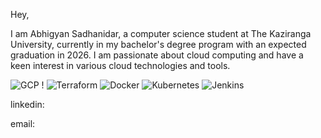 Hey,

I am Abhigyan Sadhanidar, a computer science student at The Kaziranga University, currently in my bachelor's degree program with an expected graduation in 2026. I am passionate about cloud computing and have a keen interest in various cloud technologies and tools.



![GCP](https://img.shields.io/badge/Google%20Cloud-4285F4?style=flat&logo=google-cloud&logoColor=white) !
![Terraform](https://img.shields.io/badge/Terraform-623CE4?style=flat&logo=terraform&logoColor=white) ![Docker](https://img.shields.io/badge/Docker-2496ED?style=flat&logo=docker&logoColor=white) ![Kubernetes](https://img.shields.io/badge/Kubernetes-326CE5?style=flat&logo=kubernetes&logoColor=white) ![Jenkins](https://img.shields.io/badge/Jenkins-D24939?style=flat&logo=jenkins&logoColor=white)



linkedin:

email: 